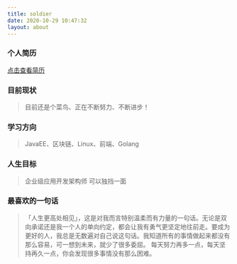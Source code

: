 ```yaml
---
title: soldier
date: 2020-10-29 10:47:32
layout: about
---
```


### 个人简历

<!--<details>-->
  <!--<summary><span>查看简历</span></summary>-->
  <a href="/resource/pdf/SoldierResume.pdf" target="_blank">点击查看简历</a>
  <!--</br>感谢您花时间阅读我的简历，期待能有机会和你共事。-->
<!--</details>-->


### 目前现状
>目前还是个菜鸟、正在不断努力、不断进步！

### 学习方向
>JavaEE、区块链、Linux、前端、Golang

### 人生目标

>企业级应用开发架构师 可以独挡一面

### 最喜欢的一句话
>「人生更高处相见」，这是对我而言特别温柔而有力量的一句话。无论是双向承诺还是我一个人的单向约定，都会让我有勇气更坚定地往前走。要成为更好的人，我总是无数遍对自己说这句话。我知道所有的事情做起来都没有那么容易，可一想到未来，就少了很多委屈。
每天努力再多一点，每天坚持再久一点，你会发现很多事情没有那么困难。
